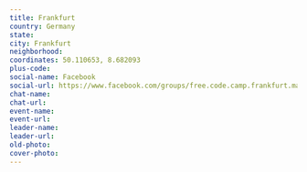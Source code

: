 ```yaml
---
title: Frankfurt
country: Germany
state: 
city: Frankfurt
neighborhood: 
coordinates: 50.110653, 8.682093
plus-code:
social-name: Facebook
social-url: https://www.facebook.com/groups/free.code.camp.frankfurt.main
chat-name:
chat-url:
event-name:
event-url:
leader-name:
leader-url:
old-photo: 
cover-photo:
---
```

